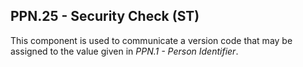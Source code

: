 ## PPN.25 - Security Check (ST)

This component is used to communicate a version code that may be assigned to the value given in _PPN.1 - Person Identifier_.
